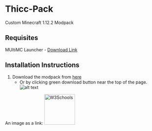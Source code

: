 # Thicc-Pack
Custom Minecraft 1.12.2 Modpack
## Requisites
MUltiMC Launcher - [Download Link](https://multimc.org/#Download)

## Installation Instructions
1. Download the modpack from [here](https://github.com/PsychoEliteNZ/Thicc-Pack/archive/master.zip)
    * Or by clicking green download button near the top of the page. ![alt text][logo]
    
An image as a link: <a href="https://www.w3schools.com"><img border="0" alt="W3Schools" src="logo_w3s.gif" width="100" height="100"></a>

[logo]: https://i.imgur.com/OWChfrV.png "icon"
